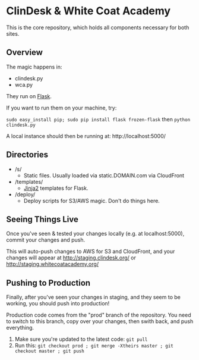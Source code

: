 # ClinDesk & White Coat Academy

This is the core repository, which holds all components necessary for both sites.

## Overview

The magic happens in:

* clindesk.py
* wca.py

They run on [Flask](http://flask.pocoo.org/).

If you want to run them on your machine, try:

 `sudo easy_install pip; sudo pip install flask frozen-flask` then `python clindesk.py`

A local instance should then be running at: http://localhost:5000/

## Directories

* /s/
  * Static files. Usually loaded via static.DOMAIN.com via CloudFront
* /templates/
  * [Jinja2](http://jinja.pocoo.org/) templates for Flask.
* /deploy/
  * Deploy scripts for S3/AWS magic. Don't do things here.

## Seeing Things Live

Once you've seen & tested your changes locally (e.g. at localhost:5000), commit your changes and push.

This will auto-push changes to AWS for S3 and CloudFront, and your changes will appear at http://staging.clindesk.org/ or http://staging.whitecoatacademy.org/

## Pushing to Production
Finally, after you've seen your changes in staging, and they seem to be working, you should push into production!

Production code comes from the "prod" branch of the repository. You need to switch to this branch, copy over your changes, then swith back, and push everything.

1. Make sure you're updated to the latest code: `git pull`
2. Run this: `git checkout prod ; git merge -Xtheirs master ; git checkout master ; git push`

